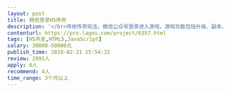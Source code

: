 ```yaml
---                
layout: post       
title: 微信登录H5传奇           
description: '</br>传统传奇玩法，微信公众号登录进入游戏，游戏功能包括升级、副本、商城等。</br>要求游戏流畅度高，画面精美，游戏稳定，安全性高！</br></br>整体外包，预计开发周期6个月，价格可商量</br>'     
contenturl: https://pro.lagou.com/project/6357.html      
tags: [H5开发,HTML5,JavaScript]            
salary: 30000-50000元          
publish_time: 2018-02-21 15:54:31         
review: 2991人                   
apply: 6人                   
recommend: 4人                   
time_range: 3个月以上              
---                 
```

